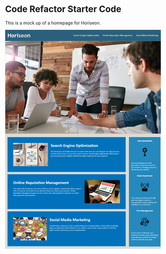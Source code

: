 # Code Refactor Starter Code

This is a mock up of a homepage for Horiseon.

![screenshot](./assets/images/screenshot.png)

